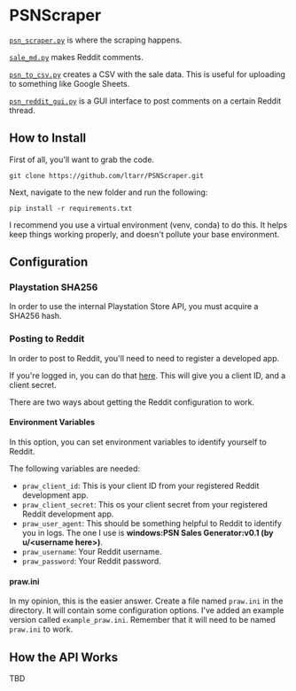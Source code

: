 # PSNScraper

[`psn_scraper.py`](psn_scraper.py) is where the scraping happens.

[`sale_md.py`](sale_md.py) makes Reddit comments.

[`psn_to_csv.py`](psn_to_csv.py) creates a CSV with the sale data. This is useful for uploading to something like Google Sheets.

[`psn_reddit_gui.py`](psn_reddit_gui.py) is a GUI interface to post comments on a
certain Reddit thread.

## How to Install

First of all, you'll want to grab the code.

`git clone https://github.com/ltarr/PSNScraper.git`

Next, navigate to the new folder and run the following:

`pip install -r requirements.txt`

I recommend you use a virtual environment (venv, conda) to do this. It helps keep things working properly, and doesn't pollute your base environment.

## Configuration

### Playstation SHA256

In order to use the internal Playstation Store API, you must acquire a SHA256 hash.

### Posting to Reddit
In order to post to Reddit, you'll need to need to register a developed app.

If you're logged in, you can do that [here](https://old.reddit.com/prefs/apps/). This will give you a client ID, and a client secret.

There are two ways about getting the Reddit configuration to work.

#### Environment Variables

In this option, you can set environment variables to identify yourself to Reddit.

The following variables are needed:

+ `praw_client_id`: This is your client ID from your registered Reddit development app.
+ `praw_client_secret`: This os your client secret from your registered Reddit development app.
+ `praw_user_agent`: This should be something helpful to Reddit to identify you in logs. The one I use is **windows:PSN Sales Generator:v0.1 (by u/\<username here\>)**.
+ `praw_username`: Your Reddit username.
+ `praw_password`: Your Reddit password.

#### praw.ini

In my opinion, this is the easier answer. Create a file named `praw.ini` in the directory. It will contain some configuration options. I've added an example version called `example_praw.ini`. Remember that it will need to be named `praw.ini` to work.

## How the API Works

TBD